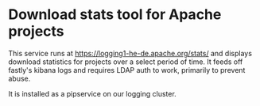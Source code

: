 # Download stats tool for Apache projects

This service runs at https://logging1-he-de.apache.org/stats/ and displays download statistics for projects over a select period of time.
It feeds off fastly's kibana logs and requires LDAP auth to work, primarily to prevent abuse.

It is installed as a pipservice on our logging cluster.
